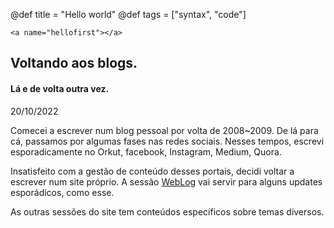 @def title = "Hello world"
@def tags = ["syntax", "code"]

~~~
<a name="hellofirst"></a>
~~~

## Voltando aos blogs.  
#### Lá e de volta outra vez.  
20/10/2022  


Comecei a escrever num blog pessoal por volta de 2008~2009. De lá para cá, passamos por algumas fases nas redes sociais. Nesses tempos, escrevi esporadicamente no Orkut, facebook, Instagram, Medium, Quora.  

Insatisfeito com a gestão de conteúdo desses portais, decidi voltar a escrever num site próprio. A sessão [WebLog](/indices/indice-weblog) vai servir para alguns updates esporádicos, como esse.  

As outras sessões do site tem conteúdos específicos sobre temas diversos.

